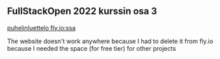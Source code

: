 ## FullStackOpen 2022 kurssin osa 3
[puhelinluettelo fly.io:ssa](https://rosis-fs-part3.fly.dev)

The website doesn't work anywhere because I had to delete it from fly.io because I needed the space (for free tier) for other projects
